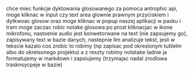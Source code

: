 chce miec funkcje dyktowania glosowanego za pomoca antrophic api, moge kliknac w input czy text area glownie prawnym przyciskiem i dytkwoac glosow oraz moge kliknac w popup naszej aplikacji w pasku i tram moge zaczac robic notake glosowa po prost kliknacjac w ikone mikrofonu, nastoenie audio jest konwetorwane na text (nie zapsujemy go), zapisywany text w bazie danych, nastepnie llm analizuje tekst, jesli w tekscie kazalo cos zrobic to robimy (np zapisac pod okreslonym tutilelm albo do okrelsonego projektu) a z reszty robimy notatake ladnie ja formatujemy w markdown i zapsiujemy (trzymajac nadal zrodlowa trasknsycpeje w bazie)
 